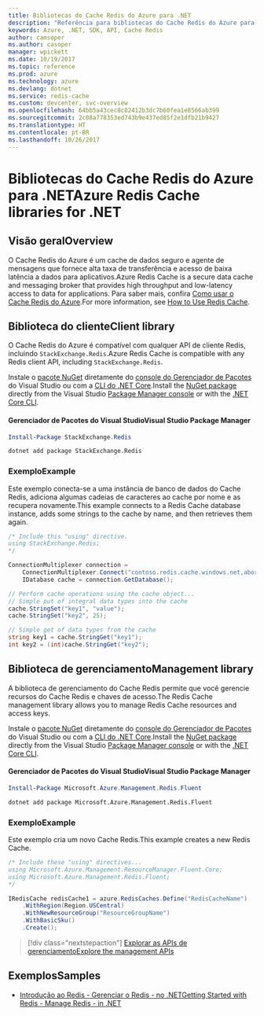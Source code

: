 ```yaml
---
title: Bibliotecas do Cache Redis do Azure para .NET
description: "Referência para bibliotecas do Cache Redis do Azure para .NET"
keywords: Azure, .NET, SDK, API, Cache Redis
author: camsoper
ms.author: casoper
manager: wpickett
ms.date: 10/19/2017
ms.topic: reference
ms.prod: azure
ms.technology: azure
ms.devlang: dotnet
ms.service: redis-cache
ms.custom: devcenter, svc-overview
ms.openlocfilehash: 64bb5a43cec8c82412b3dc7b60fea1e8566ab399
ms.sourcegitcommit: 2c08a778353ed743b9e437ed85f2e1dfb21b9427
ms.translationtype: HT
ms.contentlocale: pt-BR
ms.lasthandoff: 10/26/2017
---
```

# <a name="azure-redis-cache-libraries-for-net"></a><span data-ttu-id="eac4c-104">Bibliotecas do Cache Redis do Azure para .NET</span><span class="sxs-lookup"><span data-stu-id="eac4c-104">Azure Redis Cache libraries for .NET</span></span>

## <a name="overview"></a><span data-ttu-id="eac4c-105">Visão geral</span><span class="sxs-lookup"><span data-stu-id="eac4c-105">Overview</span></span>

<span data-ttu-id="eac4c-106">O Cache Redis do Azure é um cache de dados seguro e agente de mensagens que fornece alta taxa de transferência e acesso de baixa latência a dados para aplicativos.</span><span class="sxs-lookup"><span data-stu-id="eac4c-106">Azure Redis Cache is a secure data cache and messaging broker that provides high throughput and low-latency access to data for applications.</span></span>  <span data-ttu-id="eac4c-107">Para saber mais, confira [Como usar o Cache Redis do Azure](https://docs.microsoft.com/azure/redis-cache/cache-dotnet-how-to-use-azure-redis-cache).</span><span class="sxs-lookup"><span data-stu-id="eac4c-107">For more information, see [How to Use Redis Cache](https://docs.microsoft.com/azure/redis-cache/cache-dotnet-how-to-use-azure-redis-cache).</span></span>

## <a name="client-library"></a><span data-ttu-id="eac4c-108">Biblioteca do cliente</span><span class="sxs-lookup"><span data-stu-id="eac4c-108">Client library</span></span>

<span data-ttu-id="eac4c-109">O Cache Redis do Azure é compatível com qualquer API de cliente Redis, incluindo `StackExchange.Redis`.</span><span class="sxs-lookup"><span data-stu-id="eac4c-109">Azure Redis Cache is compatible with any Redis client API, including `StackExchange.Redis`.</span></span>

<span data-ttu-id="eac4c-110">Instale o [pacote NuGet](https://www.nuget.org/packages/StackExchange.Redis) diretamente do [console do Gerenciador de Pacotes][PackageManager] do Visual Studio ou com a [CLI do .NET Core][DotNetCLI].</span><span class="sxs-lookup"><span data-stu-id="eac4c-110">Install the [NuGet package](https://www.nuget.org/packages/StackExchange.Redis) directly from the Visual Studio [Package Manager console][PackageManager] or with the [.NET Core CLI][DotNetCLI].</span></span>

#### <a name="visual-studio-package-manager"></a><span data-ttu-id="eac4c-111">Gerenciador de Pacotes do Visual Studio</span><span class="sxs-lookup"><span data-stu-id="eac4c-111">Visual Studio Package Manager</span></span>

```powershell
Install-Package StackExchange.Redis
```

```bash
dotnet add package StackExchange.Redis
```

### <a name="example"></a><span data-ttu-id="eac4c-112">Exemplo</span><span class="sxs-lookup"><span data-stu-id="eac4c-112">Example</span></span>

<span data-ttu-id="eac4c-113">Este exemplo conecta-se a uma instância de banco de dados do Cache Redis, adiciona algumas cadeias de caracteres ao cache por nome e as recupera novamente.</span><span class="sxs-lookup"><span data-stu-id="eac4c-113">This example connects to a Redis Cache database instance, adds some strings to the cache by name, and then retrieves them again.</span></span>

```csharp
/* Include this "using" directive.
using StackExchange.Redis;
*/

ConnectionMultiplexer connection = 
    ConnectionMultiplexer.Connect("contoso.redis.cache.windows.net,abortConnect=false,ssl=true,password=...");
    IDatabase cache = connection.GetDatabase();

// Perform cache operations using the cache object...
// Simple put of integral data types into the cache
cache.StringSet("key1", "value");
cache.StringSet("key2", 25);

// Simple get of data types from the cache
string key1 = cache.StringGet("key1");
int key2 = (int)cache.StringGet("key2");
```

## <a name="management-library"></a><span data-ttu-id="eac4c-114">Biblioteca de gerenciamento</span><span class="sxs-lookup"><span data-stu-id="eac4c-114">Management library</span></span>

<span data-ttu-id="eac4c-115">A biblioteca de gerenciamento do Cache Redis permite que você gerencie recursos do Cache Redis e chaves de acesso.</span><span class="sxs-lookup"><span data-stu-id="eac4c-115">The Redis Cache management library allows you to manage Redis Cache resources and access keys.</span></span>

<span data-ttu-id="eac4c-116">Instale o [pacote NuGet](https://www.nuget.org/packages/Microsoft.Azure.Management.Redis.Fluent) diretamente do [console do Gerenciador de Pacotes][PackageManager] do Visual Studio ou com a [CLI do .NET Core][DotNetCLI].</span><span class="sxs-lookup"><span data-stu-id="eac4c-116">Install the [NuGet package](https://www.nuget.org/packages/Microsoft.Azure.Management.Redis.Fluent) directly from the Visual Studio [Package Manager console][PackageManager] or with the [.NET Core CLI][DotNetCLI].</span></span>

#### <a name="visual-studio-package-manager"></a><span data-ttu-id="eac4c-117">Gerenciador de Pacotes do Visual Studio</span><span class="sxs-lookup"><span data-stu-id="eac4c-117">Visual Studio Package Manager</span></span>

```powershell
Install-Package Microsoft.Azure.Management.Redis.Fluent
```

```bash
dotnet add package Microsoft.Azure.Management.Redis.Fluent
```

### <a name="example"></a><span data-ttu-id="eac4c-118">Exemplo</span><span class="sxs-lookup"><span data-stu-id="eac4c-118">Example</span></span>

<span data-ttu-id="eac4c-119">Este exemplo cria um novo Cache Redis.</span><span class="sxs-lookup"><span data-stu-id="eac4c-119">This example creates a new Redis Cache.</span></span>

```csharp
/* Include these "using" directives...
using Microsoft.Azure.Management.ResourceManager.Fluent.Core;
using Microsoft.Azure.Management.Redis.Fluent;
*/

IRedisCache redisCache1 = azure.RedisCaches.Define("RedisCacheName")
    .WithRegion(Region.USCentral)
    .WithNewResourceGroup("ResourceGroupName")
    .WithBasicSku()
    .Create();
```

> [!div class="nextstepaction"]
> [<span data-ttu-id="eac4c-120">Explorar as APIs de gerenciamento</span><span class="sxs-lookup"><span data-stu-id="eac4c-120">Explore the management APIs</span></span>](/dotnet/api/overview/azure/rediscache/management)


## <a name="samples"></a><span data-ttu-id="eac4c-121">Exemplos</span><span class="sxs-lookup"><span data-stu-id="eac4c-121">Samples</span></span>

* [<span data-ttu-id="eac4c-122">Introdução ao Redis - Gerenciar o Redis - no .NET</span><span class="sxs-lookup"><span data-stu-id="eac4c-122">Getting Started with Redis - Manage Redis - in .NET</span></span>](https://github.com/Azure-Samples/redis-cache-dotnet-manage-cache)

[PackageManager]: https://docs.microsoft.com/nuget/tools/package-manager-console
[DotNetCLI]: https://docs.microsoft.com/dotnet/core/tools/dotnet-add-package
